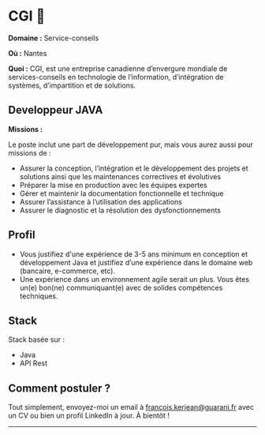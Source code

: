 # CGI 🛴

**Domaine :**  Service-conseils

**Où :** Nantes

**Quoi :**  CGI, est une entreprise canadienne d’envergure mondiale de services-conseils en technologie de l’information, d’intégration de systèmes, d’impartition et de solutions.

## Developpeur JAVA

**Missions :**

Le poste inclut une part de développement pur, mais vous aurez aussi pour missions de :

* Assurer la conception, l’intégration et le développement des projets et solutions ainsi que les maintenances correctives et évolutives
* Préparer la mise en production avec les équipes expertes
* Gérer et maintenir la documentation fonctionnelle et technique
* Assurer l’assistance à l’utilisation des applications
* Assurer le diagnostic et la résolution des dysfonctionnements

## Profil

* Vous justifiez d'une expérience de 3-5 ans minimum en conception et développement Java et justifiez d’une expérience dans le domaine web (bancaire, e-commerce, etc). 
* Une expérience dans un environnement agile serait un plus. Vous êtes un(e) bon(ne) communiquant(e) avec de solides compétences techniques.

## Stack

Stack basée sur :

* Java
* API Rest



## Comment postuler ?

Tout simplement, envoyez-moi un email à francois.kerjean@guarani.fr avec un CV ou bien un profil LinkedIn à jour. À bientôt ! 

----
